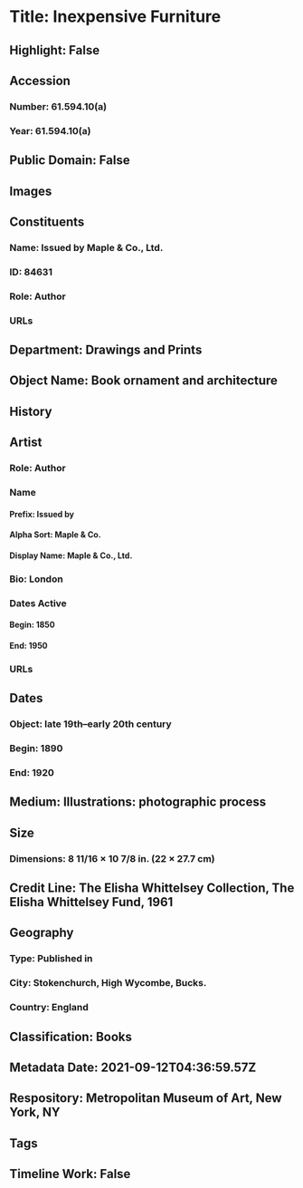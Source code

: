 # Title: Inexpensive Furniture
## Highlight: False
## Accession
### Number: 61.594.10(a)
### Year: 61.594.10(a)
## Public Domain: False
## Images
## Constituents
### Name: Issued by Maple &amp; Co., Ltd.
### ID: 84631
### Role: Author
### URLs
## Department: Drawings and Prints
## Object Name: Book ornament and architecture
## History
## Artist
### Role: Author
### Name
#### Prefix: Issued by
#### Alpha Sort: Maple & Co.
#### Display Name: Maple & Co., Ltd.
### Bio: London
### Dates Active
#### Begin: 1850
#### End: 1950
### URLs
## Dates
### Object: late 19th–early 20th century
### Begin: 1890
### End: 1920
## Medium: Illustrations: photographic process
## Size
### Dimensions: 8 11/16 × 10 7/8 in. (22 × 27.7 cm)
## Credit Line: The Elisha Whittelsey Collection, The Elisha Whittelsey Fund, 1961
## Geography
### Type: Published in
### City: Stokenchurch, High Wycombe, Bucks.
### Country: England
## Classification: Books
## Metadata Date: 2021-09-12T04:36:59.57Z
## Respository: Metropolitan Museum of Art, New York, NY
## Tags
## Timeline Work: False